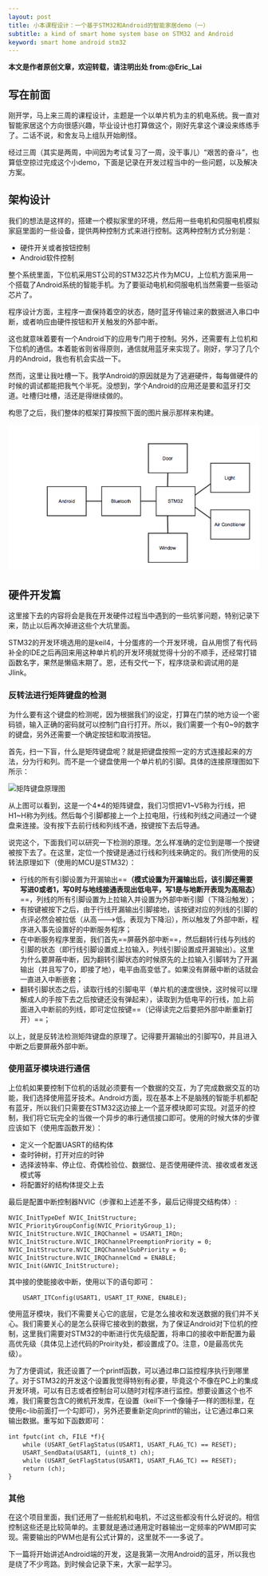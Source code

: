```yaml
---
layout: post
title: 小本课程设计：一个基于STM32和Android的智能家居demo（一）
subtitle: a kind of smart home system base on STM32 and Android
keyword: smart home android stm32 
---
```



**本文是作者原创文章，欢迎转载，请注明出处 from:@Eric_Lai**

## 写在前面
刚开学，马上来三周的课程设计，主题是一个以单片机为主的机电系统。我一直对智能家居这个方向很感兴趣，毕业设计也打算做这个，刚好先拿这个课设来练练手了。二话不说，和舍友马上组队开始刷怪。

经过三周（其实是两周，中间因为考试复习了一周，没干事儿）“艰苦的奋斗”，也算低空掠过完成这个小demo，下面是记录在开发过程当中的一些问题，以及解决方案。

## 架构设计
我们的想法是这样的，搭建一个模拟家里的环境，然后用一些电机和伺服电机模拟家庭里面的一些设备，提供两种控制方式来进行控制。这两种控制方式分别是：

- 硬件开关或者按钮控制
- Android软件控制

整个系统里面，下位机采用ST公司的STM32芯片作为MCU，上位机方面采用一个搭载了Android系统的智能手机。为了要驱动电机和伺服电机当然需要一些驱动芯片了。

程序设计方面，主程序一直保持着空的状态，随时蓝牙传输过来的数据进入串口中断，或者响应由硬件按钮和开关触发的外部中断。

这也就意味着要有一个Android下的应用专门用于控制。另外，还需要有上位机和下位机的通信。本着能省则省得原则，通信就用蓝牙来实现了。刚好，学习了几个月的Android，我也有机会实战一下。

然而，这里让我吐槽一下。我学Android的原因就是为了逃避硬件，每每做硬件的时候的调试都能把我气个半死。没想到，学个Android的应用还是要和蓝牙打交道。吐槽归吐槽，活还是得继续做的。

构思了之后，我们整体的框架打算按照下面的图片展示那样来构建。

<img src="/images/sh_framework.png" alt="framework" >

## 硬件开发篇
这里接下去的内容将会是我在开发硬件过程当中遇到的一些坑爹问题，特别记录下来，防止以后再次掉进这些个大坑里面。

STM32的开发环境选用的是keil4，十分蛋疼的一个开发环境，自从用惯了有代码补全的IDE之后再回来用这种单片机的开发环境就觉得十分的不顺手，还经常打错函数名字，果然是懒癌末期了。恩，还有交代一下，程序烧录和调试用的是Jlink。

### 反转法进行矩阵键盘的检测
为什么要有这个键盘的检测呢，因为根据我们的设定，打算在门禁的地方设一个密码锁，输入正确的密码就可以控制门自行打开。所以，我们需要一个有0~9的数字的键盘，另外还需要一个确定按钮和取消按钮。

首先，扫一下盲，什么是矩阵键盘呢？就是把键盘按照一定的方式连接起来的方法，分为行和列。而不是一个键盘使用一个单片机的引脚。具体的连接原理图如下所示：

![矩阵键盘原理图](http://www.chinabaike.com/uploads/allimg/141002/1305115954-0.gif)

从上图可以看到，这是一个4*4的矩阵键盘，我们习惯把V1~V5称为行线，把H1~H称为列线。然后每个引脚都接上一个上拉电阻，行线和列线之间通过一个键盘来连接。没有按下去前行线和列线不通，按键按下去后导通。

说完这个，下面我们可以研究一下检测的原理。怎么样准确的定位到是哪一个按键被按下去了。在这里，定位一个按键是通过行线和列线来确定的。我们所使用的反转法原理如下（使用的MCU是STM32）：

- 行线的所有引脚设置为开漏输出==**（模式设置为开漏输出后，该引脚还需要写进0或者1，写0时与地线接通表现出低电平，写1是与地断开表现为高阻态）**==，列线的所有引脚设置为上拉输入并设置为外部中断引脚（下降沿触发）；
- 有按键被按下之后，由于行线开漏输出引脚接地，该按键对应的列线的引脚的点评必然会被拉低（从高--->低，表现为下降沿），所以触发了外部中断，程序进入事先设置好的中断服务程序；
- 在中断服务程序里面，我们首先==屏蔽外部中断==，然后翻转行线与列线的引脚的状态（即行线引脚设置成上拉输入，列线引脚设置成开漏输出）。这里为什么要屏蔽中断，因为翻转引脚状态的时候原先的上拉输入引脚转为了开漏输出（并且写了0，即接了地），电平由高变低了。如果没有屏蔽中断的话就会一直进入中断嵌套；
- 翻转引脚状态之后，读取行线的引脚电平（单片机的速度很快，这时候可以理解成人的手按下去之后按键还没有弹起来），读取到为低电平的行线，加上前面进入中断前的列线，即可定位按键==（记得读完之后要把外部中断重新打开）==；

以上，就是反转法检测矩阵键盘的原理了。记得要开漏输出的引脚写0，并且进入中断之后要屏蔽外部中断。

### 使用蓝牙模块进行通信
上位机如果要控制下位机的话就必须要有一个数据的交互，为了完成数据交互的功能，我们选择使用蓝牙技术。Android方面，现在基本上不是脑残的智能手机都配有蓝牙，所以我们只需要在STM32这边接上一个蓝牙模块即可实现。对蓝牙的控制，我们将它玩完全的当做一个异步的串行通信接口即可。使用的时候大体的步骤应该如下（使用库函数开发）：

- 定义一个配置UASRT的结构体 
- 查时钟树，打开对应的时钟
- 选择波特率、停止位、奇偶检验位、数据位、是否使用硬件流、接收或者发送模式等
- 将配置好的结构体提交上去

最后是配置中断控制器NVIC（步骤和上述差不多，最后记得提交结构体）:

```
NVIC_InitTypeDef NVIC_InitStructure; 
NVIC_PriorityGroupConfig(NVIC_PriorityGroup_1);
NVIC_InitStructure.NVIC_IRQChannel = USART1_IRQn; 
NVIC_InitStructure.NVIC_IRQChannelPreemptionPriority = 0; 
NVIC_InitStructure.NVIC_IRQChannelSubPriority = 0; 
NVIC_InitStructure.NVIC_IRQChannelCmd = ENABLE; 
NVIC_Init(&NVIC_InitStructure);
```

其中接的使能接收中断，使用以下的语句即可：

```
	USART_ITConfig(USART1, USART_IT_RXNE, ENABLE);
```


使用蓝牙模块，我们不需要关心它的底层，它是怎么接收和发送数据的我们并不关心。我们需要关心的是怎么获得它接收到的数据，为了保证Android对下位机的控制，这里我们需要对STM32的中断进行优先级配置，将串口的接收中断配置为最高优先级（具体见上述代码的Proirity处，都设置成了0。注意，0是最高优先级）。

为了方便调试，我还设置了一个printf函数，可以通过串口监控程序执行到哪里了。对于STM32的开发这个设置我觉得特别有必要，毕竟这个不像在PC上的集成开发环境，可以有日志或者控制台可以随时对程序进行监控。想要设置这个也不难，我们需要包含C的微机开发库，在设置（keil下一个像锤子一样的图标里，在使用c-lib前面打一个勾即可），另外还要重新定向printf的输出，让它通过串口来输出数据。重写如下函数即可：

```
int fputc(int ch, FILE *f){
	while (USART_GetFlagStatus(USART1, USART_FLAG_TC) == RESET); 
	USART_SendData(USART1, (uint8_t) ch);
	while (USART_GetFlagStatus(USART1, USART_FLAG_TC) == RESET);
	return (ch);
}
```

### 其他
在这个项目里面，我们还用了一些舵机和电机，不过这些都没有什么好说的。相信控制这些还是比较简单的。主要就是通过通用定时器输出一定频率的PWM即可实现。需要输出的PWM也是有公式计算的，这里就不一一多说了。

下一篇将开始讲述Android端的开发，这是我第一次用Android的蓝牙，所以我也是绕了不少弯路。到时候会记录下来，大家一起学习。